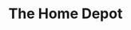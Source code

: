 ---
title: "The Home Depot"
url: /lakeland/the-home-depot-us-highway-98-north/
shop: doityourself
---